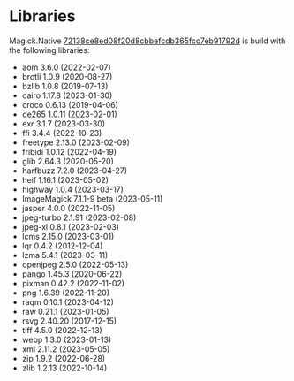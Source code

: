 # Libraries
Magick.Native [72138ce8ed08f20d8cbbefcdb365fcc7eb91792d](https://github.com/dlemstra/Magick.Native/commit/72138ce8ed08f20d8cbbefcdb365fcc7eb91792d) is build with the following libraries:

- aom 3.6.0 (2022-02-07)
- brotli 1.0.9 (2020-08-27)
- bzlib 1.0.8 (2019-07-13)
- cairo 1.17.8 (2023-01-30)
- croco 0.6.13 (2019-04-06)
- de265 1.0.11 (2023-02-01)
- exr 3.1.7 (2023-03-30)
- ffi 3.4.4 (2022-10-23)
- freetype 2.13.0 (2023-02-09)
- fribidi 1.0.12 (2022-04-19)
- glib 2.64.3 (2020-05-20)
- harfbuzz 7.2.0 (2023-04-27)
- heif 1.16.1 (2023-05-02)
- highway 1.0.4 (2023-03-17)
- ImageMagick 7.1.1-9 beta (2023-05-11)
- jasper 4.0.0 (2022-11-05)
- jpeg-turbo 2.1.91 (2023-02-08)
- jpeg-xl 0.8.1 (2023-02-03)
- lcms 2.15.0 (2023-03-01)
- lqr 0.4.2 (2012-12-04)
- lzma 5.4.1 (2023-03-11)
- openjpeg 2.5.0 (2022-05-13)
- pango 1.45.3 (2020-06-22)
- pixman 0.42.2 (2022-11-02)
- png 1.6.39 (2022-11-20)
- raqm 0.10.1 (2023-04-12)
- raw 0.21.1 (2023-01-05)
- rsvg 2.40.20 (2017-12-15)
- tiff 4.5.0 (2022-12-13)
- webp 1.3.0 (2023-01-13)
- xml 2.11.2 (2023-05-05)
- zip 1.9.2 (2022-06-28)
- zlib 1.2.13 (2022-10-14)
